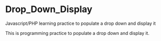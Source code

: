# Drop_Down_Display
Javascript/PHP learning practice to populate a drop down and display it

This is programming practice to populate a drop down and display it.
